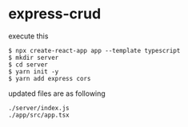 # express-crud

execute this

```
$ npx create-react-app app --template typescript
$ mkdir server
$ cd server
$ yarn init -y
$ yarn add express cors

```

updated files are as following

```
./server/index.js
./app/src/app.tsx
```
